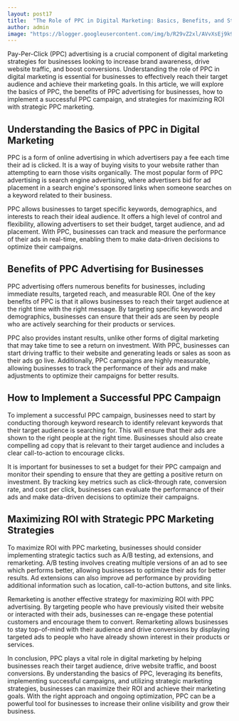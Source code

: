 ```yaml
---
layout: post17
title:  "The Role of PPC in Digital Marketing: Basics, Benefits, and Strategies"
author: admin
image: "https://blogger.googleusercontent.com/img/b/R29vZ2xl/AVvXsEj9k9qnb53K6JM4WM6-WwapOSBnLprWXKLZ8JxZArF8cTfsPm3od17scJnbJ89529pWZYt5V55uuVH4iOeGY4zuU5-Wv8neL22g2w2WIukXil9Uc3GtbgVfs0dPCS643AG0unDBsTjEtE872eo6mqaix5nCAjoSGumHGDmtfhZz5Mt42VrwqzNr1fycrPrC/s1600/20240517_091232.jpg"
---
```





<p>Pay-Per-Click (PPC) advertising is a crucial component of digital marketing strategies for businesses looking to increase brand awareness, drive website traffic, and boost conversions. Understanding the role of PPC in digital marketing is essential for businesses to effectively reach their target audience and achieve their marketing goals. In this article, we will explore the basics of PPC, the benefits of PPC advertising for businesses, how to implement a successful PPC campaign, and strategies for maximizing ROI with strategic PPC marketing.</p>
<h2>Understanding the Basics of PPC in Digital Marketing</h2>
<p>PPC is a form of online advertising in which advertisers pay a fee each time their ad is clicked. It is a way of buying visits to your website rather than attempting to earn those visits organically. The most popular form of PPC advertising is search engine advertising, where advertisers bid for ad placement in a search engine's sponsored links when someone searches on a keyword related to their business.</p>
<p>PPC allows businesses to target specific keywords, demographics, and interests to reach their ideal audience. It offers a high level of control and flexibility, allowing advertisers to set their budget, target audience, and ad placement. With PPC, businesses can track and measure the performance of their ads in real-time, enabling them to make data-driven decisions to optimize their campaigns.</p>
<h2>Benefits of PPC Advertising for Businesses</h2>
<p>PPC advertising offers numerous benefits for businesses, including immediate results, targeted reach, and measurable ROI. One of the key benefits of PPC is that it allows businesses to reach their target audience at the right time with the right message. By targeting specific keywords and demographics, businesses can ensure that their ads are seen by people who are actively searching for their products or services.</p>
<p>PPC also provides instant results, unlike other forms of digital marketing that may take time to see a return on investment. With PPC, businesses can start driving traffic to their website and generating leads or sales as soon as their ads go live. Additionally, PPC campaigns are highly measurable, allowing businesses to track the performance of their ads and make adjustments to optimize their campaigns for better results.</p>
<h2>How to Implement a Successful PPC Campaign</h2>
<p>To implement a successful PPC campaign, businesses need to start by conducting thorough keyword research to identify relevant keywords that their target audience is searching for. This will ensure that their ads are shown to the right people at the right time. Businesses should also create compelling ad copy that is relevant to their target audience and includes a clear call-to-action to encourage clicks.</p>
<p>It is important for businesses to set a budget for their PPC campaign and monitor their spending to ensure that they are getting a positive return on investment. By tracking key metrics such as click-through rate, conversion rate, and cost per click, businesses can evaluate the performance of their ads and make data-driven decisions to optimize their campaigns.</p>
<h2>Maximizing ROI with Strategic PPC Marketing Strategies</h2>
<p>To maximize ROI with PPC marketing, businesses should consider implementing strategic tactics such as A/B testing, ad extensions, and remarketing. A/B testing involves creating multiple versions of an ad to see which performs better, allowing businesses to optimize their ads for better results. Ad extensions can also improve ad performance by providing additional information such as location, call-to-action buttons, and site links.</p>
<p>Remarketing is another effective strategy for maximizing ROI with PPC advertising. By targeting people who have previously visited their website or interacted with their ads, businesses can re-engage these potential customers and encourage them to convert. Remarketing allows businesses to stay top-of-mind with their audience and drive conversions by displaying targeted ads to people who have already shown interest in their products or services.</p>
<p>In conclusion, PPC plays a vital role in digital marketing by helping businesses reach their target audience, drive website traffic, and boost conversions. By understanding the basics of PPC, leveraging its benefits, implementing successful campaigns, and utilizing strategic marketing strategies, businesses can maximize their ROI and achieve their marketing goals. With the right approach and ongoing optimization, PPC can be a powerful tool for businesses to increase their online visibility and grow their business.</p>
